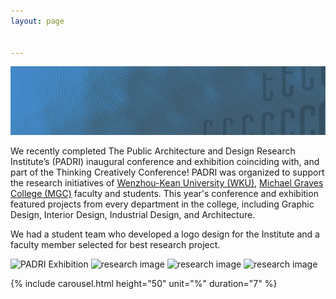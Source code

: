 ```yaml
---
layout: page


---
```


![](assets/2021PADRIBackground-00a_.png)


We recently completed The Public Architecture and Design Research Institute’s (PADRI) inaugural conference and exhibition coinciding with, and part of the Thinking Creatively Conference! PADRI was organized to support the research initiatives of [Wenzhou-Kean University (WKU)](wku.edu.cn), [Michael Graves College (MGC)](http://design.wku.edu.cn/) faculty and students. This year's conference and exhibition featured projects from every department in the college, including Graphic Design, Interior Design, Industrial Design, and Architecture.

We had a student team who developed a logo design for the Institute and a faculty member selected for best research project.



<img src="https://raw.githubusercontent.com/steenblikrs/padri/main/assets/IMG_20210522_104153.jpg" alt="PADRI Exhibition" style="width:500px;">

<img src="https://raw.githubusercontent.com/steenblikrs/padri/main/assets/IMG_20210522_132429.jpg" alt="research image" style="width:500px;">

<img src="https://raw.githubusercontent.com/steenblikrs/PADRI/main/assets/IMG_20210522_135913.jpg" alt="research image" style="width:500px;">

<img src="https://raw.githubusercontent.com/steenblikrs/PADRI/main/assets/IMG_20210522_141619.jpg" alt="research image" style="width:500px;">


{% include carousel.html height="50" unit="%" duration="7" %}

